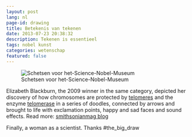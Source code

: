 ```yaml
---
layout: post
lang: nl
page-id: drawing
title: Betekenis van tekenen
date: 2013-07-23 20:38:32
description: Tekenen is essentieel
tags: nobel kunst
categories: wetenschap
featured: false
---
```


<figure><img src='{{ "/assets/img/blog/Elizabeth-Blackburn-Sketches-of-Science-Nobel-Museum-Volker-Steger.jpg" | relative_url }}' alt="Schetsen voor het-Science-Nobel-Museum" class='img-fluid'><figcaption class="kleiner">Schetsen voor het-Science-Nobel-Museum</figcaption></figure>


Elizabeth Blackburn, the 2009 winner in the same category, depicted her discovery of how chromosomes are protected by&nbsp;<a href="http://en.wikipedia.org/wiki/Telomere" target="_blank" rel="noopener">telomeres</a>&nbsp;and the enzyme&nbsp;<a href="http://en.wikipedia.org/wiki/Telomerase" target="_blank" rel="noopener">telomerase</a>&nbsp;in a series of doodles, connected by arrows and brought to life with exclamation points, happy and sad faces and sound effects.
Read more: <a href="http://blogs.smithsonianmag.com/artscience/2013/07/nobel-prize-winners-are-put-to-the-task-of-drawing-their-discoveries/#ixzz2Zu1qUTVq">smithsonianmag blog</a>

Finally, a woman as a scientist. Thanks #the_big_draw
